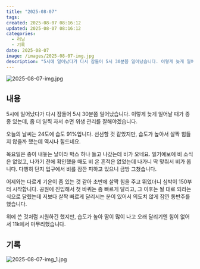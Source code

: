 ```yaml
---
title: "2025-08-07"
tags:
created: 2025-08-07 08:16:12
updated: 2025-08-07 08:16:12
categories:
  - 러닝
  - 기록
date: 2025-08-07
image: /images/2025-08-07-img.jpg
description: "5시에 일어났다가 다시 잠들어 5시 30분쯤 일어났습니다. 이렇게 늦게 일어날 때가 종종 있는데, 좀 더 일찍 자서 수면 위생 관리를 잘해야겠습니다. 오늘의 날씨는 24도에 습도 91%입니다. 선선할 것 같았지만, 습도가 높아서 살짝 힘들지 않을까 했는데 역시나 힘드네요. 목요일은 종이"
---
```


![2025-08-07-img.jpg](/images/2025-08-07-img.jpg)
 
 

## 내용

5시에 일어났다가 다시 잠들어 5시 30분쯤 일어났습니다. 이렇게 늦게 일어날 때가 종종 있는데, 좀 더 일찍 자서 수면 위생 관리를 잘해야겠습니다.

오늘의 날씨는 24도에 습도 91%입니다. 선선할 것 같았지만, 습도가 높아서 살짝 힘들지 않을까 했는데 역시나 힘드네요.

목요일은 종이 내놓는 날이라 박스 하나 들고 나갔는데 비가 오네요. 일기예보에 비 소식은 없었고, 나가기 전에 확인했을 때도 비 온 흔적은 없었는데 나가니 딱 맞춰서 비가 옵니다. 다행히 단지 입구에서 비를 잠깐 피하고 있으니 금방 그쳤습니다.

어제와는 다르게 기운이 좀 있는 것 같아 초반에 살짝 힘을 주고 뛰었더니 심박이 150부터 시작합니다. 공원에 진입해서 첫 바퀴는 좀 빠르게 달리고, 그 이후는 될 대로 되라는 식으로 달렸는데 저보다 살짝 빠르게 달리시는 분이 있어서 의도치 않게 잠깐 동반주를 했습니다.

위에 쓴 것처럼 시원하긴 했지만, 습도가 높아 땀이 많이 나고 오래 달리기엔 힘이 없어서 11k에서 마무리했습니다.

## 기록

 
 ![2025-08-07-img_1.jpg](/images/2025-08-07-img_1.jpg)
